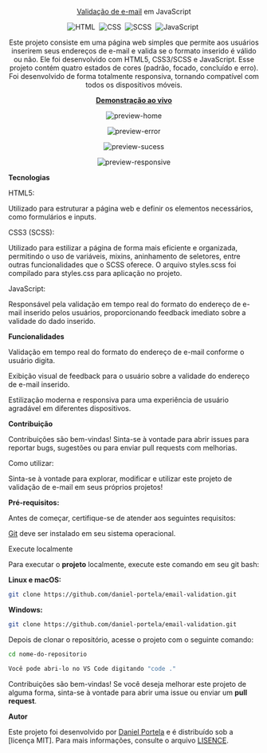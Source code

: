 <div align="center">

<a href="https://e-mailvalidation.netlify.app/">Validação de e-mail</a> em JavaScript

![HTML](https://img.shields.io/badge/-HTML-0D1117?style=for-the-badge&logo=html5&labelColor=0D1117)&nbsp;
![CSS](https://img.shields.io/badge/-CSS-0D1117?style=for-the-badge&logo=CSS3&logoColor=blue&labelColor=0D1117)&nbsp;
![SCSS](https://img.shields.io/badge/-SCSS-0D1117?style=for-the-badge&logo=sass&logoColor=roxo&labelColor=0D1117)&nbsp;
![JavaScript](https://img.shields.io/badge/-javascript-0D1117?style=for-the-badge&logo=javascript&logoColor=yellow&labelColor=0D1117)&nbsp;

<p>Este projeto consiste em uma página web simples que permite aos usuários inserirem seus endereços de e-mail e valida se o formato inserido é válido ou não. Ele foi desenvolvido com HTML5, CSS3/SCSS e JavaScript. Esse projeto contém quatro estados de cores (padrão, focado, concluído e erro). Foi desenvolvido de forma totalmente responsiva, tornando compatível com todos os dispositivos móveis.</p>

<a href="https://e-mailvalidation.netlify.app/"><strong>Demonstração ao vivo</strong></a>

![preview-home](https://github.com/daniel-portela/email-validation/assets/110783805/2abf4e76-ebef-4f48-933c-09bd1a938147)

![preview-error](https://github.com/daniel-portela/email-validation/assets/110783805/a9c71fd7-033f-4150-bb17-7ee8f79006f9)

![preview-sucess](https://github.com/daniel-portela/email-validation/assets/110783805/f27e00e2-f66d-4db6-822d-e6da49655890)

![preview-responsive](https://github.com/daniel-portela/email-validation/assets/110783805/b7f8e770-999d-4c68-a3bf-89aff469d453)
</div>

<b>Tecnologias</b>

HTML5: 

Utilizado para estruturar a página web e definir os elementos necessários, como formulários e inputs.

CSS3 (SCSS): 

Utilizado para estilizar a página de forma mais eficiente e organizada, permitindo o uso de variáveis, mixins, aninhamento de seletores, entre outras funcionalidades que o SCSS oferece. O arquivo styles.scss foi compilado para styles.css para aplicação no projeto.

JavaScript: 

Responsável pela validação em tempo real do formato do endereço de e-mail inserido pelos usuários, proporcionando feedback imediato sobre a validade do dado inserido.

<b>Funcionalidades</b>

Validação em tempo real do formato do endereço de e-mail conforme o usuário digita.

Exibição visual de feedback para o usuário sobre a validade do endereço de e-mail inserido.

Estilização moderna e responsiva para uma experiência de usuário agradável em diferentes dispositivos.

<b>Contribuição</b>

Contribuições são bem-vindas! Sinta-se à vontade para abrir issues para reportar bugs, sugestões ou para enviar pull requests com melhorias.

Como utilizar:

Sinta-se à vontade para explorar, modificar e utilizar este projeto de validação de e-mail em seus próprios projetos!

<b>Pré-requisitos:</b>

<p>Antes de começar, certifique-se de atender aos seguintes requisitos:</p>

[Git](https://git-scm.com/downloads "Download Git") deve ser instalado em seu sistema operacional.

Execute localmente

Para executar o <b>projeto</b> localmente, execute este comando em seu git bash:

<b>Linux e macOS:</b>

```bash
git clone https://github.com/daniel-portela/email-validation.git
```

<b>Windows:</b>

```bash
git clone https://github.com/daniel-portela/email-validation.git
```
Depois de clonar o repositório, acesse o projeto com o seguinte comando:

```bash
cd nome-do-repositorio
```

```bash
Você pode abri-lo no VS Code digitando "code ."
```

Contribuições são bem-vindas! Se você deseja melhorar este projeto de alguma forma, sinta-se à vontade para abrir uma issue ou enviar um <b>pull request</b>.

<b>Autor</b>

Este projeto foi desenvolvido por <a href="https://github.com/daniel-portela/">Daniel Portela</a> e é distribuído sob a [licença MIT]. Para mais informações, consulte o arquivo [LISENCE](LICENSE).


